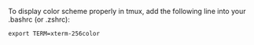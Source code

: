 To display color scheme properly in tmux, add the following line into your .bashrc (or .zshrc):
```
export TERM=xterm-256color
```
